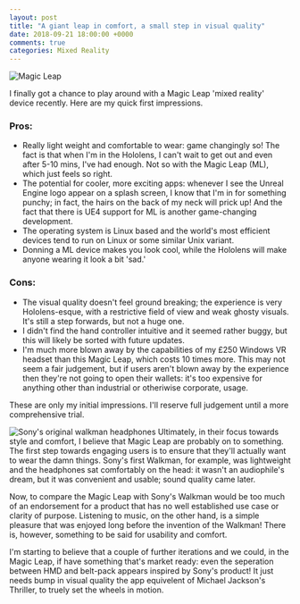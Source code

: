 ```yaml
---
layout: post
title: "A giant leap in comfort, a small step in visual quality"
date: 2018-09-21 18:00:00 +0000
comments: true
categories: Mixed Reality
---
```

![Magic Leap](https://www.magicleap.com/_next/images/6bb6a7f36d800beb41f6fd7edea6e21f.jpg)

I finally got a chance to play around with a Magic Leap 'mixed reality' device recently. Here are my quick first impressions.

### Pros: 
- Really light weight and comfortable to wear: game changingly so! The fact is that when I'm in the Hololens, I can't wait to get out and even after 5-10 mins, I've had enough. Not so with the Magic Leap (ML), which just feels so right. 
- The potential for cooler, more exciting apps: whenever I see the Unreal Engine logo appear on a splash screen, I know that I'm in for something punchy; in fact, the hairs on the back of my neck will prick up! And the fact that there is UE4 support for ML is  another game-changing development.
- The operating system is Linux based and the world's most efficient devices tend to run on Linux or some similar Unix variant.
- Donning a ML device makes you look cool, while the Hololens will make anyone wearing it look a bit 'sad.'

### Cons:
- The visual quality doesn't feel ground breaking; the experience is very Hololens-esque, with a restrictive field of view and weak ghosty visuals. It's still a step forwards, but not a huge one.
- I didn't find the hand controller intuitive and it seemed rather buggy, but this will likely be sorted with future updates.
- I'm much more blown away by the capabilities of my £250 Windows VR headset than this Magic Leap, which costs 10 times more. This may not seem a fair judgement, but if users aren't blown away by the experience then they're not going to open their wallets: it's too expensive for anything other than industrial or otheriwise corporate, usage.

These are only my initial impressions. I'll reserve full judgement until a more comprehensive trial.

![Sony's original walkman headphones](https://d3ecqbn6etsqar.cloudfront.net/YJkSqQ7k7h_OsOjQfGEZ34Pxo98=/1440x720/smart/487683.jpg)
Ultimately, in their focus towards style and comfort, I believe that Magic Leap are probably on to something. The first step towards engaging users is to ensure that they'll actually want to wear the damn things.  Sony's first Walkman, for example, was lightweight and the headphones sat comfortably on the head: it wasn't an audiophile's dream, but it was convenient and usable; sound quality came later.

Now, to compare the Magic Leap with Sony's Walkman would be too much of an endorsement for a product that has no well established use case or clarity of purpose. Listening to music, on the other hand, is a simple pleasure that was enjoyed long before the invention of the Walkman! There is, however, something to be said for usability and comfort.

I'm starting to believe that a couple of further iterations and we could, in the Magic Leap, if have something that's market ready: even the seperation between HMD and belt-pack appears inspired by Sony's product! It just needs bump in visual quality the app equivelent of Michael Jackson's Thriller, to truely set the wheels in motion.